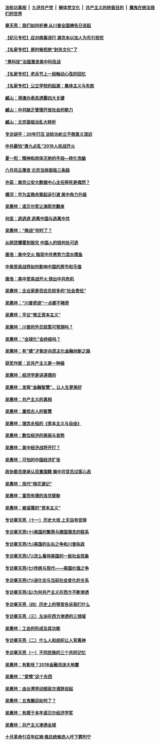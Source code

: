 ####  [法轮功真相](../../../../basic/blob/master/README.md?t=07020731) &nbsp;|&nbsp; [九评共产党](../../../../9ping.md/blob/master/README.md?t=07020731) &nbsp;|&nbsp; [解体党文化](../../../../jtdwh.md/blob/master/README.md?t=07020731)  &nbsp;|&nbsp; [共产主义的终极目的](../../../../gczydzjmd.md/blob/master/README.md?t=07020731) &nbsp;|&nbsp; [魔鬼在统治我们的世界](../../../../mgztzwmdsj.md/blob/master/README.md?t=07020731) 

#### [章天亮：我们如何祈祷 从川普全国祷告日说起](../pages/nsc423/n11944627.md?t=07020731) 

#### [【纪元专栏】应对病毒流行 渥京未以加人为先引担忧](../pages/nsc423/n11875714.md?t=07020731) 

#### [【名家专栏】是时候拒绝“封杀文化”了](../pages/nsc423/n11814093.md?t=07020731) 

#### [“黑科技”治国激发美中科技战](../pages/nsc423/n11638056.md?t=07020731) 

#### [【名家专栏】老兵节上一段触动心弦的回忆](../pages/nsc423/n11646016.md?t=07020731) 

#### [【名家专栏】公立学校的起源：集体主义与失败](../pages/nsc423/n11601833.md?t=07020731) 

#### [臧山：港澳办表态透露四大关键](../pages/nsc423/n11421628.md?t=07020731) 

#### [臧山：中共缺乏管理开放社会的能力](../pages/nsc423/n11407457.md?t=07020731) 

#### [臧山：北京面临治乱大转折](../pages/nsc423/n11406895.md?t=07020731) 

#### [专访胡平：20年打压 法轮功屹立不倒意义深远](../pages/nsc423/n11398800.md?t=07020731) 

#### [中共最怕“逢九必乱”2019人权战开火](../pages/nsc423/n11385248.md?t=07020731) 

#### [夏一阳：精神和肉体灭绝的手段—转化洗脑](../pages/nsc423/n11368250.md?t=07020731) 

#### [六月风云激变 北京当局面临三条路](../pages/nsc423/n11313668.md?t=07020731) 

#### [许茹：南京公安大数据中心主任猝死是偶然？](../pages/nsc423/n11064744.md?t=07020731) 

#### [横河：华为孟晚舟案起诉引渡 美中角力升级](../pages/nsc423/n11027230.md?t=07020731) 

#### [吴惠林：诺贝尔奖让海耶克翻身](../pages/nsc423/n10890049.md?t=07020731) 

#### [何坚：逃逃逃 逃离中国与逃离中共](../pages/nsc423/n10592891.md?t=07020731) 

#### [吴惠林：“商战”何时了？](../pages/nsc423/n10573558.md?t=07020731) 

#### [从网贷爆雷到股灾 中国人的钱何处可逃](../pages/nsc423/n10572800.md?t=07020731) 

#### [唐浩：美中交火 隐现中共黑势力混水摸鱼](../pages/nsc423/n10544040.md?t=07020731) 

#### [中美贸易战将如何影响中国的房市和币值](../pages/nsc423/n10543697.md?t=07020731) 

#### [唐浩：美中贸易战开火 烧出中共危机](../pages/nsc423/n10540126.md?t=07020731) 

#### [吴惠林：企业家是否应负较多的“社会责任”](../pages/nsc423/n10535022.md?t=07020731) 

#### [吴惠林：“川普奇迹”一点都不稀奇](../pages/nsc423/n10512808.md?t=07020731) 

#### [吴惠林：平议“修正资本主义”](../pages/nsc423/n10495724.md?t=07020731) 

#### [吴惠林：川普的外交政策可预测吗？](../pages/nsc423/n10462387.md?t=07020731) 

#### [吴惠林：“全球化”会终结吗？](../pages/nsc423/n10452838.md?t=07020731) 

#### [吴惠林：有“德”才能走向民主化金融创新之路](../pages/nsc423/n10432292.md?t=07020731) 

#### [获奖作家：这共产主义是一种癌](../pages/nsc423/n10431541.md?t=07020731) 

#### [吴惠林：经济学是讲道德的](../pages/nsc423/n10398014.md?t=07020731) 

#### [吴惠林：发挥“金融智慧”，让人生更美好](../pages/nsc423/n10375019.md?t=07020731) 

#### [吴惠林：共产主义的真相](../pages/nsc423/n10351394.md?t=07020731) 

#### [吴惠林：重拾古人的智慧](../pages/nsc423/n10337691.md?t=07020731) 

#### [吴惠林：理念永恒的《资本主义与自由》](../pages/nsc423/n10316274.md?t=07020731) 

#### [吴惠林：数位经济的美丽与哀愁](../pages/nsc423/n10292946.md?t=07020731) 

#### [吴惠林：美中经济战将开打？](../pages/nsc423/n10258825.md?t=07020731) 

#### [吴惠林：可怕的中国经济扩张](../pages/nsc423/n10219147.md?t=07020731) 

#### [政协委员提承认双重国籍 揭中共官员过客心态](../pages/nsc423/n10208809.md?t=07020731) 

#### [吴惠林：现代“桃花源记”](../pages/nsc423/n10185234.md?t=07020731) 

#### [吴惠林：富而有德的洛克斐勒](../pages/nsc423/n10142264.md?t=07020731) 

#### [吴惠林：被诬蔑的“资本主义”](../pages/nsc423/n10124816.md?t=07020731) 

#### [专访章天亮（十一）历史大戏 上天自有安排](../pages/nsc423/n10094905.md?t=07020731) 

#### [专访章天亮(十)美国的繁荣与建国理念的联系](../pages/nsc423/n10094899.md?t=07020731) 

#### [专访章天亮(九)美国的左右之争和川普执政](../pages/nsc423/n10094889.md?t=07020731) 

#### [专访章天亮(八)怎么看待美国的一些社会现象](../pages/nsc423/n10094857.md?t=07020731) 

#### [专访章天亮(七)传统与现代——美国价值之争](../pages/nsc423/n10093140.md?t=07020731) 

#### [专访章天亮(六)进化论与当前社会变化的关系](../pages/nsc423/n10092036.md?t=07020731) 

#### [专访章天亮(五)为何共产主义在西方不断渗透](../pages/nsc423/n10083620.md?t=07020731) 

#### [专访章天亮（四）历史上的预言告诉我们什么](../pages/nsc423/n10083606.md?t=07020731) 

#### [专访章天亮（三）左派在西方渗透的三领域](../pages/nsc423/n10081115.md?t=07020731) 

#### [吴惠林：工会的形成及其功能](../pages/nsc423/n10080633.md?t=07020731) 

#### [专访章天亮（二）什么人和组织让人背离神](../pages/nsc423/n10076637.md?t=07020731) 

#### [专访章天亮（一）不同民族的三个共同记忆](../pages/nsc423/n10074188.md?t=07020731) 

#### [吴惠林：有影呒？2018金融泡沫大地震](../pages/nsc423/n10040534.md?t=07020731) 

#### [吴惠林：“爱情”这个东西](../pages/nsc423/n10019423.md?t=07020731) 

#### [吴惠林：由台湾劳动部政次请辞说起](../pages/nsc423/n9979679.md?t=07020731) 

#### [吴惠林：五鬼搬运如何了？](../pages/nsc423/n9925338.md?t=07020731) 

#### [吴惠林：有感于本年诺贝尔经济学奖](../pages/nsc423/n9871883.md?t=07020731) 

#### [吴惠林：共产主义渗透全球](../pages/nsc423/n9812748.md?t=07020731) 

#### [十月革命引百年红祸 俄总统候选人吁下葬列宁](../pages/nsc423/n9810182.md?t=07020731) 

